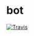 # bot

[![Travis][build-badge]][build] 

[build-badge]: https://travis-ci.org/VladimirBaklan/elastic-bot.svg?branch=master
[build]: https://travis-ci.org/VladimirBaklan/elastic-bot

